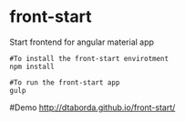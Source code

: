 # front-start
Start frontend for angular material app

```shell
#To install the front-start envirotment
npm install
```

```shell
#To run the front-start app
gulp
```

#Demo
http://dtaborda.github.io/front-start/

